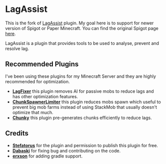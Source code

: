 # LagAssist

This is the fork of [LagAssist](https://git.entryrise.com/stefatorus/LagAssist) plugin.
My goal here is to support for newer version of Spigot or Paper Minecraft.
You can find the original Spigot page [here](https://www.spigotmc.org/resources/lagassist-%E2%9A%A1-advanced-performance-solution-%E2%9A%A1-1-8-1-19-x-compatible.56399/
).

LagAssist is a plugin that provides tools to be used to analyse, prevent and resolve lag.

## Recommended Plugins

I've been using these plugins for my Minecraft Server and they are highly recommended for optimization.

- <b>[LagFixer](https://modrinth.com/plugin/lagfixer)</b> this plugin removes AI for passive mobs to reduce lags
and has other optimization features.
- <b>[ChunkSpawnerLimiter](https://modrinth.com/plugin/chunkspawnerlimiter)</b> this plugin reduces mobs spawn which useful
to prevent big mob farms instead of using StackMob that usually doesn't optimize that much.
- <b>[Chunky](https://modrinth.com/plugin/chunky)</b> this plugin pre-generates chunks efficiently to reduce lags.

## Credits
- <b>[Stefatorus](https://github.com/Stefatorus)</b> for the plugin and permission to publish this plugin for free.
- <b>[Dabaski](https://github.com/Dabaski)</b> for fixing bug and contributing on the code.
- <b>[erxson](https://github.com/erxson)</b> for adding gradle support.
